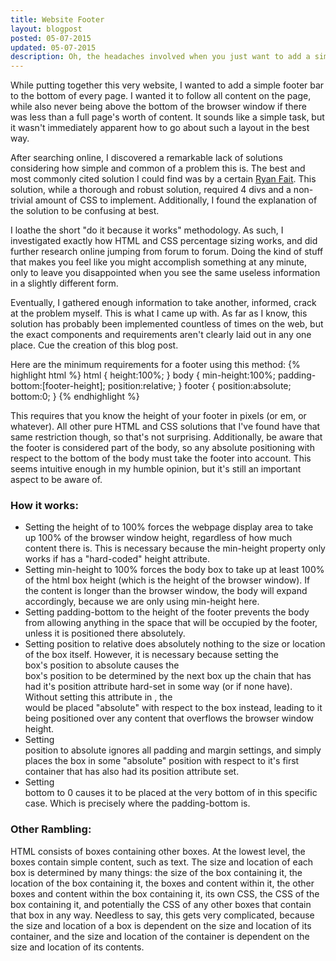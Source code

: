 ```yaml
---
title: Website Footer
layout: blogpost
posted: 05-07-2015
updated: 05-07-2015
description: Oh, the headaches involved when you just want to add a simple footer to a website.
---
```


While putting together this very website, I wanted to add a simple footer bar to the bottom of every page. I wanted it to follow all content on the page, while also never being above the bottom of the browser window if there was less than a full page's worth of content. It sounds like a simple task, but it wasn't immediately apparent how to go about such a layout in the best way.

After searching online, I discovered a remarkable lack of solutions considering how simple and common of a problem this is. The best and most commonly cited solution I could find was by a certain [Ryan Fait](http://ryanfait.com/resources/footer-stick-to-bottom-of-page/). This solution, while a thorough and robust solution, required 4 divs and a non-trivial amount of CSS to implement. Additionally, I found the explanation of the solution to be confusing at best.

I loathe the short "do it because it works" methodology. As such, I investigated exactly how HTML and CSS percentage sizing works, and did further research online jumping from forum to forum. Doing the kind of stuff that makes you feel like you might accomplish something at any minute, only to leave you disappointed when you see the same useless information in a slightly different form.

Eventually, I gathered enough information to take another, informed, crack at the problem myself. This is what I came up with. As far as I know, this solution has probably been implemented countless of times on the web, but the exact components and requirements aren't clearly laid out in any one place. Cue the creation of this blog post.

Here are the minimum requirements for a footer using this method:
{% highlight html %}
html { height:100%; }
body { min-height:100%; padding-bottom:[footer-height]; position:relative; }
footer { position:absolute; bottom:0; }
{% endhighlight %}

This requires that you know the height of your footer in pixels (or em, or whatever). All other pure HTML and CSS solutions that I've found have that same restriction though, so that's not surprising.
Additionally, be aware that the footer is considered part of the body, so any absolute positioning with respect to the bottom of the body must take the footer into account. This seems intuitive enough in my humble opinion, but it's still an important aspect to be aware of.

### How it works:
  * Setting the height of <html> to 100% forces the webpage display area to take up 100% of the browser window height, regardless of how much content there is. This is necessary because the min-height property only works if <html> has a "hard-coded" height attribute.
  * Setting <body> min-height to 100% forces the body box to take up at least 100% of the html box height (which is the height of the browser window). If the content is longer than the browser window, the body will expand accordingly, because we are only using min-height here.
  * Setting <body> padding-bottom to the height of the footer prevents the body from allowing anything in the space that will be occupied by the footer, unless it is positioned there absolutely.
  * Setting <body> position to relative does absolutely nothing to the size or location of the <body> box itself. However, it is necessary because setting the <footer> box's position to absolute causes the <footer> box's position to be determined by the next box up the chain that has had it's position attribute hard-set in some way (or <html> if none have). Without setting this attribute in <body>, the <footer> would be placed "absolute" with respect to the <html> box instead, leading to it being positioned over any content that overflows the browser window height.
  * Setting <footer> position to absolute ignores all padding and margin settings, and simply places the box in some "absolute" position with respect to it's first container that has also had its position attribute set.
  * Setting <footer> bottom to 0 causes it to be placed at the very bottom of <body> in this specific case. Which is precisely where the padding-bottom is.

### Other Rambling:

HTML consists of boxes containing other boxes. At the lowest level, the boxes contain simple content, such as text. The size and location of each box is determined by many things: the size of the box containing it, the location of the box containing it, the boxes and content within it, the other boxes and content within the box containing it, its own CSS, the CSS of the box containing it, and potentially the CSS of any other boxes that contain that box in any way. Needless to say, this gets very complicated, because the size and location of a box is dependent on the size and location of its container, and the size and location of the container is dependent on the size and location of its contents.

